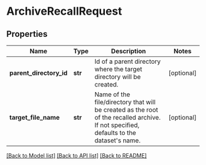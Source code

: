 # ArchiveRecallRequest

## Properties
Name | Type | Description | Notes
------------ | ------------- | ------------- | -------------
**parent_directory_id** | **str** | Id of a parent directory where the target directory will be created. | [optional] 
**target_file_name** | **str** | Name of the file/directory that will be created as the root of the recalled archive. If not specified, defaults to the dataset&#x27;s name.  | [optional] 

[[Back to Model list]](../README.md#documentation-for-models) [[Back to API list]](../README.md#documentation-for-api-endpoints) [[Back to README]](../README.md)

